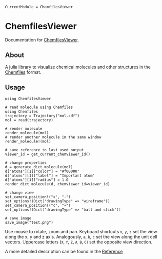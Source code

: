 ```@meta
CurrentModule = ChemfilesViewer
```

# ChemfilesViewer

Documentation for [ChemfilesViewer](https://github.com/alexriss/ChemfilesViewer.jl).

## About

A julia library to visualize chemical molecules and other structures in the [Chemfiles](https://github.com/chemfiles/Chemfiles.jl) format.


## Usage

```
using ChemfilesViewer

# read molecule using Chemfiles
using Chemfiles
trajectory = Trajectory("mol.sdf")
mol = read(trajectory)

# render molecule
render_molecule(mol)
# render another molecule in the same window
render_molecule!(mol)

# save reference to last used output
viewer_id = get_current_chemviewer_id()
    
# change properties
d = generate_dict_molecule(mol)
d["atoms"][1]["color"] = "#f00000"
d["atoms"][1]["label"] = "Important atom"
d["atoms"][1]["radius"] = 1.0
render_dict_molecule(d, chemviewer_id=viewer_id)

# change view
set_camera_position!("x", "-")
set_options!(Dict("drawingType" => "wireframe"))
set_camera_position!("c", "+")
set_options!(Dict("drawingType" => "ball and stick"))

# save image
save_image("test.png")
```

Use mouse to rotate, zoom and pan. Keyboard shortcuts `x`, `y`, `z` set the view along the x, y and z axis.
Analogously, `a`, `b`, `c` set the view along the unit cell vectors. Uppercase letters (`X`, `Y`, `Z`, `A`, `B`, `C`) set the opposite view direction.

A more detailed description can be found in the [Reference](@ref)